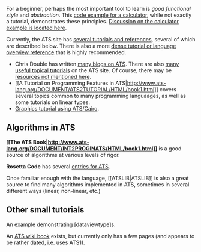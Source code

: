 For a beginner, perhaps the most important tool to learn is *good functional style* and *abstraction*. This [code example for a calculator](http://www.cs.bu.edu/~hwxi/academic/courses/CS320/Spring13/code/calculator/), while not exactly a tutorial, demonstrates these principles. [Discussion on the calculator example is located here](https://groups.google.com/forum/?fromgroups=#!topic/ats-lang-users/ad5S6SY0I0E).

Currently, the ATS site has [several tutorials and references](http://www.ats-lang.org/DOCUMENT/), several of which are described below. There is also a more [dense tutorial or language overview reference](http://cs.likai.org/ats/ml-programmers-guide-to-ats) that is highly recommended.

* Chris Double has written [many blogs on ATS](http://www.bluishcoder.co.nz/tags/ats/). There are also [many useful topical tutorials](http://www.ats-lang.org/htdocs-old/TUTORIAL/tutorial.html) on the ATS site. Of course, there may be [resources not mentioned here](https://www.google.com/search?as_q=ATS+language&as_epq=&as_oq=tutorial+blog+programming&as_eq=&as_nlo=&as_nhi=&lr=&cr=&as_qdr=all&as_sitesearch=&as_occt=any&safe=images&tbs=&as_filetype=&as_rights=). 
* [[A Tutorial on Programming Features in ATS|http://www.ats-lang.org/DOCUMENT/ATS2TUTORIAL/HTML/book1.html]] covers several topics common to many programming languaages, as well as some tutorials on linear types.
* [Graphics tutorial using ATS/Cairo](http://www.ats-lang.org/DOCUMENT/ATS2CAIRO/HTML/book1.html).

## Algorithms in ATS

**[[The ATS Book|http://www.ats-lang.org/DOCUMENT/INT2PROGINATS/HTML/book1.html]]** is a good source of algorithms at various levels of rigor.

**Rosetta Code** has several [entries for ATS](http://rosettacode.org/wiki/Category:ATS).

Once familiar enough with the language, [[ATSLIB|ATSLIB]] is also a great source to find many algorithms implemented in ATS, sometimes in several different ways (linear, non-linear, etc.)

## Other small tutorials

An example demonstrating [dataviewtype]s.

An [ATS wiki book](http://en.wikibooks.org/wiki/ATS:_Programming_with_Theorem-Proving) exists, but currently only has a few pages (and appears to be rather dated, i.e. uses ATS1).